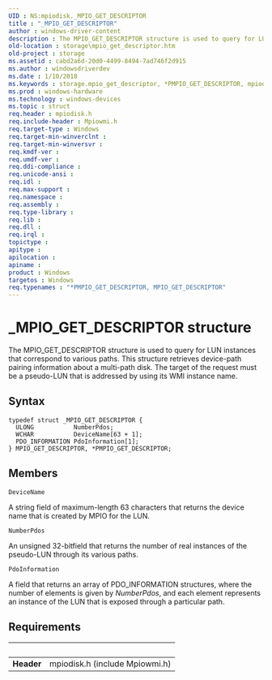 ```yaml
---
UID : NS:mpiodisk._MPIO_GET_DESCRIPTOR
title : "_MPIO_GET_DESCRIPTOR"
author : windows-driver-content
description : The MPIO_GET_DESCRIPTOR structure is used to query for LUN instances that correspond to various paths.
old-location : storage\mpio_get_descriptor.htm
old-project : storage
ms.assetid : cabd2a6d-20d0-4499-8494-7ad746f2d915
ms.author : windowsdriverdev
ms.date : 1/10/2018
ms.keywords : storage.mpio_get_descriptor, *PMPIO_GET_DESCRIPTOR, mpiodisk/MPIO_GET_DESCRIPTOR, MPIO_GET_DESCRIPTOR, structs-scsibus_4d648295-24f6-44c1-a0a9-8a46aeada604.xml, mpiodisk/PMPIO_GET_DESCRIPTOR, _MPIO_GET_DESCRIPTOR, MPIO_GET_DESCRIPTOR structure [Storage Devices], PMPIO_GET_DESCRIPTOR structure pointer [Storage Devices], PMPIO_GET_DESCRIPTOR
ms.prod : windows-hardware
ms.technology : windows-devices
ms.topic : struct
req.header : mpiodisk.h
req.include-header : Mpiowmi.h
req.target-type : Windows
req.target-min-winverclnt : 
req.target-min-winversvr : 
req.kmdf-ver : 
req.umdf-ver : 
req.ddi-compliance : 
req.unicode-ansi : 
req.idl : 
req.max-support : 
req.namespace : 
req.assembly : 
req.type-library : 
req.lib : 
req.dll : 
req.irql : 
topictype : 
apitype : 
apilocation : 
apiname : 
product : Windows
targetos : Windows
req.typenames : "*PMPIO_GET_DESCRIPTOR, MPIO_GET_DESCRIPTOR"
---
```


# _MPIO_GET_DESCRIPTOR structure
The MPIO_GET_DESCRIPTOR structure is used to query for LUN instances that correspond to various paths. This structure retrieves device-path pairing information about a multi-path disk. The target of the request must be a pseudo-LUN that is addressed by using its WMI instance name.

## Syntax
````
typedef struct _MPIO_GET_DESCRIPTOR {
  ULONG           NumberPdos;
  WCHAR           DeviceName[63 + 1];
  PDO_INFORMATION PdoInformation[1];
} MPIO_GET_DESCRIPTOR, *PMPIO_GET_DESCRIPTOR;
````

## Members


`DeviceName`

A string field of maximum-length 63 characters that returns the device name that is created by MPIO for the LUN.

`NumberPdos`

An unsigned 32-bitfield that returns the number of real instances of the pseudo-LUN through its various paths.

`PdoInformation`

A field that returns an array of PDO_INFORMATION structures, where the number of elements is given by <i>NumberPdos</i>, and each element represents an instance of the LUN that is exposed through a particular path.


## Requirements
| &nbsp; | &nbsp; |
| ---- |:---- |
| **Header** | mpiodisk.h (include Mpiowmi.h) |